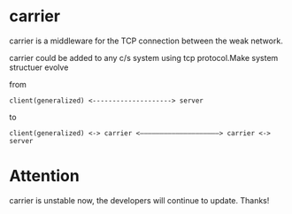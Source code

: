 # carrier
carrier is a middleware for the TCP connection between the weak network.

carrier could be added to any c/s system using  tcp protocol.Make system structuer evolve

from

`client(generalized) <--------------------> server`

to

`client(generalized) <-> carrier <————————————————————> carrier <-> server`


# Attention
carrier is unstable now, the developers will continue to update.
Thanks!
